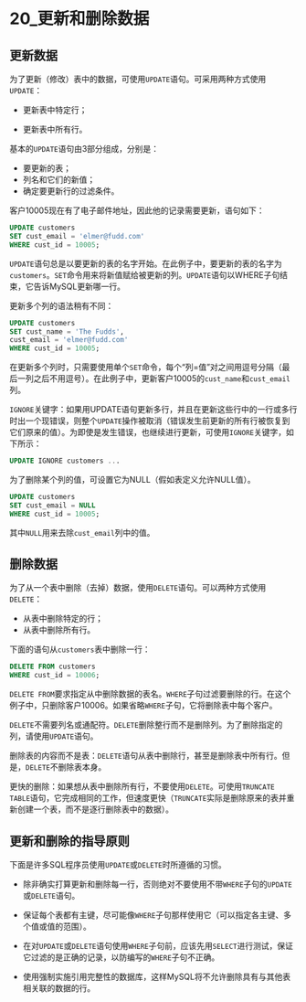 # 20_更新和删除数据

## 更新数据

为了更新（修改）表中的数据，可使用`UPDATE`语句。可采用两种方式使用`UPDATE`：

- 更新表中特定行；

- 更新表中所有行。

基本的`UPDATE`语句由3部分组成，分别是：

- 要更新的表；
- 列名和它们的新值；
- 确定要更新行的过滤条件。

客户10005现在有了电子邮件地址，因此他的记录需要更新，语句如下：

```sql
UPDATE customers
SET cust_email = 'elmer@fudd.com'
WHERE cust_id = 10005;
```

`UPDATE`语句总是以要更新的表的名字开始。在此例子中，要更新的表的名字为`customers`。`SET`命令用来将新值赋给被更新的列。`UPDATE`语句以WHERE子句结束，它告诉MySQL更新哪一行。

更新多个列的语法稍有不同：

```sql
UPDATE customers
SET cust_name = 'The Fudds',
cust_email = 'elmer@fudd.com'
WHERE cust_id = 10005;
```

在更新多个列时，只需要使用单个`SET`命令，每个“列=值”对之间用逗号分隔（最后一列之后不用逗号）。在此例子中，更新客户10005的`cust_name`和`cust_email`列。

`IGNORE`关键字：如果用UPDATE语句更新多行，并且在更新这些行中的一行或多行时出一个现错误，则整个`UPDATE`操作被取消（错误发生前更新的所有行被恢复到它们原来的值）。为即使是发生错误，也继续进行更新，可使用`IGNORE`关键字，如下所示：

```sql
UPDATE IGNORE customers ...
```

为了删除某个列的值，可设置它为NULL（假如表定义允许NULL值）。

```sql
UPDATE customers
SET cust_email = NULL
WHERE cust_id = 10005;
```

其中`NULL`用来去除`cust_email`列中的值。

## 删除数据

为了从一个表中删除（去掉）数据，使用`DELETE`语句。可以两种方式使用`DELETE`：

- 从表中删除特定的行；
- 从表中删除所有行。

下面的语句从`customers`表中删除一行：

```sql
DELETE FROM customers
WHERE cust_id = 10006;
```

`DELETE FROM`要求指定从中删除数据的表名。`WHERE`子句过滤要删除的行。在这个例子中，只删除客户10006。如果省略`WHERE`子句，它将删除表中每个客户。

`DELETE`不需要列名或通配符。`DELETE`删除整行而不是删除列。为了删除指定的列，请使用`UPDATE`语句。

删除表的内容而不是表：`DELETE`语句从表中删除行，甚至是删除表中所有行。但是，`DELETE`不删除表本身。

更快的删除：如果想从表中删除所有行，不要使用`DELETE`。可使用`TRUNCATE TABLE`语句，它完成相同的工作，但速度更快（`TRUNCATE`实际是删除原来的表并重新创建一个表，而不是逐行删除表中的数据）。

## 更新和删除的指导原则

下面是许多SQL程序员使用`UPDATE`或`DELETE`时所遵循的习惯。

- 除非确实打算更新和删除每一行，否则绝对不要使用不带`WHERE`子句的`UPDATE`或`DELETE`语句。
- 保证每个表都有主键，尽可能像`WHERE`子句那样使用它（可以指定各主键、多个值或值的范围）。
- 在对`UPDATE`或`DELETE`语句使用`WHERE`子句前，应该先用`SELECT`进行测试，保证它过滤的是正确的记录，以防编写的`WHERE`子句不正确。

- 使用强制实施引用完整性的数据库，这样MySQL将不允许删除具有与其他表相关联的数据的行。